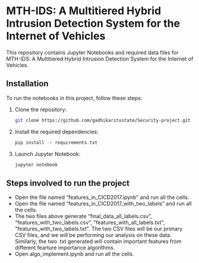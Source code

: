 # MTH-IDS: A Multitiered Hybrid Intrusion Detection System for the Internet of Vehicles

This repository contains Jupyter Notebooks and required data files for MTH-IDS: A Multitiered Hybrid Intrusion Detection System for the Internet of Vehicles.

## Installation

To run the notebooks in this project, follow these steps:

1. Clone the repository:

    ```bash
    git clone https://github.com/gadhikaritxstate/Security-project.git
    

2. Install the required dependencies:

    ```bash
    pip install -r requirements.txt
    

3. Launch Jupyter Notebook:

    ```bash
    jupyter notebook
    

## Steps involved to run the project

- Open the file named “features_in_CICD2017.ipynb” and run all the cells.
- Open the file named “features_in_CICD2017_with_two_labels” and run all the cells.
- The two files above generate “final_data_all_labels.csv”,  “features_with_two_labels.csv”, "features_with_all_labels.txt", "features_with_two_labels.txt". The two CSV files will be our primary CSV files, and we will be performing our analysis on these data. Similarly, the two .txt generated will contain important features from different fearture importance algorithms.   
- Open algo_implement.ipynb and run all the cells.
